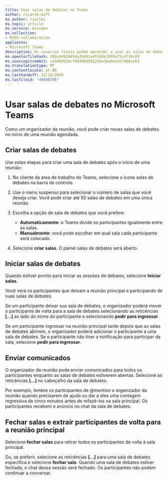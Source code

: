 ```yaml
---
title: Usar salas de debates no Teams
author: ricardo-msft
ms.author: riwilki
ms.topic: article
ms.service: msteams
ms.collection:
- M365-collaboration
appliesto:
- Microsoft Teams
description: Os usuários finais podem aprender a usar as salas de debates no Microsoft Teams
ms.openlocfilehash: 280cd493049da3bd91e4fdd8e1995e75c4710cb9
ms.sourcegitcommit: ce9460934cf469969502298a76a9ce3e7866ceb1
ms.translationtype: MT
ms.contentlocale: pt-BR
ms.lasthandoff: 12/16/2020
ms.locfileid: "49698706"
---
```

# <a name="using-breakout-rooms-in-microsoft-teams"></a>Usar salas de debates no Microsoft Teams

Como um organizador da reunião, você pode criar novas salas de debates no início de uma reunião agendada.

## <a name="create-breakout-rooms"></a>Criar salas de debates

Use estas etapas para criar uma sala de debates após o início de uma reunião:

1. No cliente da área de trabalho do Teams, selecione o ícone salas de debates na barra de controle.

2. Use o menu suspenso para selecionar o número de salas que você deseja criar. Você pode criar até 50 salas de debates em uma única reunião.

3. Escolha a opção de sala de debates que você prefere:

    - **Automaticamente**: o Teams divide os participantes igualmente entre as salas.
    - **Manualmente**: você pode escolher em qual sala cada participante será colocado.

4. Selecione **criar salas**. O painel salas de debates será aberto.

## <a name="start-breakout-rooms"></a>Iniciar salas de debates

Quando estiver pronto para iniciar as sessões de debates, selecione **Iniciar salas**.

Você verá os participantes que deixam a reunião principal e participando de suas salas de debates.

Se um participante deixar sua sala de debates, o organizador poderá mover o participante de volta para a sala de debates selecionando as reticências **[...]** ao lado do nome do participante e selecionando **pedir para ingressar**.

Se um participante ingressar na reunião principal tarde depois que as salas de debates abrirem, o organizador poderá adicionar o participante a uma sala de debates. Se o participante não tiver a notificação para participar da sala, selecione **pedir para ingressar**.

## <a name="send-announcements"></a>Enviar comunicados

O organizador da reunião pode enviar comunicados para todos os participantes enquanto as salas de debates estiverem abertas. Selecione as reticências **[...]** no cabeçalho da sala de debates.

Por exemplo, lembre os participantes de @mention o organizador da reunião quando precisarem de ajuda ou dar a eles uma contagem regressiva de cinco minutos antes de refazê-los na sala principal.
Os participantes recebem o anúncio no chat da sala de debates.

## <a name="close-rooms-and-pull-participants-back-to-the-main-meeting"></a>Fechar salas e extrair participantes de volta para a reunião principal

Selecione **fechar salas** para retirar todos os participantes de volta à sala principal.

Ou, se preferir, selecione as reticências **[...]** para uma sala de debates específica e selecione **fechar sala**.
Quando uma sala de debates estiver fechada, o chat dessa sessão será fechado. Os participantes não podem continuar a conversar.
